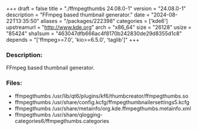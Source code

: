 +++
draft = false
title = "./ffmpegthumbs 24.08.0-1"
version = "24.08.0-1"
description = "FFmpeg based thumbnail generator."
date = "2024-08-22T13:35:50"
aliases = "/packages/222398"
categories = ['kde6']
upstreamurl = "http://www.kde.org"
arch = "x86_64"
size = "26128"
usize = "85424"
sha1sum = "463047dfb666ac4f8170b242830de29d8355d1c8"
depends = "['ffmpeg>=7.0', 'kio>=6.5.0', 'taglib']"
+++
### Description: 
FFmpeg based thumbnail generator.

### Files: 
* ffmpegthumbs /usr/lib/qt6/plugins/kf6/thumbcreator/ffmpegthumbs.so
* ffmpegthumbs /usr/share/config.kcfg/ffmpegthumbnailersettings5.kcfg
* ffmpegthumbs /usr/share/metainfo/org.kde.ffmpegthumbs.metainfo.xml
* ffmpegthumbs /usr/share/qlogging-categories6/ffmpegthumbs.categories
